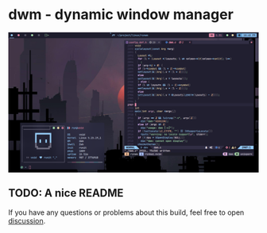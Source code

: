 # dwm - dynamic window manager

<p align="center">
    <img src="https://github.com/qqhgs/rynwm/blob/master/assets/screenshot.png" align="center">
</p>

## TODO: A nice README

If you have any questions or problems about this build, feel free to open [discussion][1].

[1]: https://github.com/qqhgs/rynwm/discussions/new
